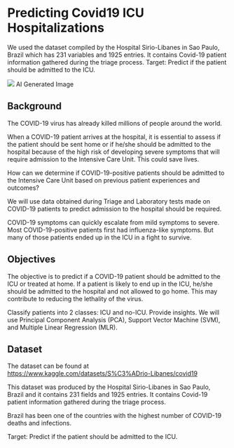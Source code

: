 # Predicting Covid19 ICU Hospitalizations

We used the dataset compiled by the Hospital Sirio-Libanes in Sao Paulo, Brazil which has 231 variables and 1925 entries.
It contains Covid-19 patient information gathered during the triage process.
Target: Predict if the patient should be admitted to the ICU.

![](https://i.imgur.com/n1iJ1N7.jpg)
AI Generated Image

## Background

The COVID-19 virus has already killed millions of people around the world.

When a COVID-19 patient arrives at the hospital, it is essential to assess if the patient should be sent home or if he/she should be admitted to the hospital because of the high risk of developing severe symptoms that will require admission to the Intensive Care Unit. This could save lives.

How can we determine if COVID-19-positive patients should be admitted to the Intensive Care Unit based on previous patient experiences and outcomes?

We will use data obtained during Triage and Laboratory tests made on COVID-19 patients to predict admission to the hospital should be required.

COVID-19 symptoms can quickly escalate from mild symptoms to severe. Most COVID-19-positive patients first had influenza-like symptoms. But many of those patients ended up in the ICU in a fight to survive.

## Objectives

The objective is to predict if a COVID-19 patient should be admitted to the ICU or treated at home. If a patient is likely to end up in the ICU, he/she should be admitted to the hospital and not allowed to go home. This may contribute to reducing the lethality of the virus.

Classify patients into 2 classes: ICU and no-ICU. Provide insights. We will use Principal Component Analysis (PCA), Support Vector Machine (SVM), and Multiple Linear Regression (MLR).

## Dataset

The dataset can be found at https://www.kaggle.com/datasets/S%C3%ADrio-Libanes/covid19

This dataset was produced by the Hospital Sirio-Libanes in Sao Paulo, Brazil and it contains 231 fields and 1925 entries. It contains Covid-19 patient information gathered during the triage process.

Brazil has been one of the countries with the highest number of COVID-19 deaths and infections.

Target: Predict if the patient should be admitted to the ICU.


